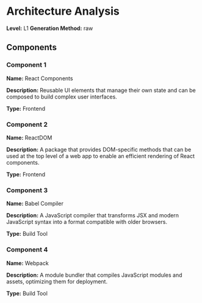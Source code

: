# Architecture Analysis

**Level:** L1
**Generation Method:** raw

## Components

### Component 1

**Name:** React Components

**Description:** Reusable UI elements that manage their own state and can be composed to build complex user interfaces.

**Type:** Frontend

### Component 2

**Name:** ReactDOM

**Description:** A package that provides DOM-specific methods that can be used at the top level of a web app to enable an efficient rendering of React components.

**Type:** Frontend

### Component 3

**Name:** Babel Compiler

**Description:** A JavaScript compiler that transforms JSX and modern JavaScript syntax into a format compatible with older browsers.

**Type:** Build Tool

### Component 4

**Name:** Webpack

**Description:** A module bundler that compiles JavaScript modules and assets, optimizing them for deployment.

**Type:** Build Tool

